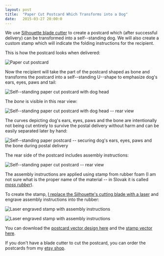 ```yaml
---
layout: post
title:  "Paper Cut Postcard Which Transforms into a Dog"
date:   2015-03-27 20:00:0
---
```


We use [Silhouette blade cutter](http://www.silhouetteamerica.com/shop) to create a postcard which (after successful delivery) can be transformed into a self--standing dog.
We will also create a custom stamp which will indicate the folding instructions for the recipient.

This is how the postcard looks when delivered:

![Paper cut postcard]({{site.baseurl}}/images/2015-03-27-postcard/01.jpg "Paper cut postcard")

Now the recipient will take the part of the postcard shaped as bone and transforms the postcard into a self--standing U--shape to emphasize dog's ears, eyes, paws and tail:

![Self--standing paper cut postcard with dog head]({{site.baseurl}}/images/2015-03-27-postcard/02.jpg "Self--standing paper cut postcard with dog head")

The _bone_ is visible in this rear view:

![Self--standing paper cut postcard with dog head -- rear view]({{site.baseurl}}/images/2015-03-27-postcard/03.jpg "Self--standing paper cut postcard with dog head -- rear view")

The curves depicting dog's ears, eyes, paws and the bone are intentionally not being cut entirely to survive the postal delivery without harm and can be easily separated later by hand:

![Self--standing paper postcard -- securing dog's ears, eyes, paws and the bone during postal delivery]({{site.baseurl}}/images/2015-03-27-postcard/03b.jpg "Self--standing paper postcard -- securing dog's ears, eyes, paws and the bone during postal delivery")

The rear side of the postcard includes assembly instructions:

![Self--standing paper cut postcard -- rear view]({{site.baseurl}}/images/2015-03-27-postcard/06.jpg "Self--standing paper cut postcard with dog head -- rear view")

The assembly instructions are applied using stamp from rubber foam (I am not sure what is the proper name of the material -- in Slovak it is called [_moss rubber_](http://www.hobby-kreativ.sk/hobby-kreativ/eshop/40-1-MACHOVA-GUMA)).

To create the stamp, [I replace the Silhouette's cutting blade with a laser](https://petervojtek.github.io/diy/2015/03/02/how-to-replace-silhouette-blade-with-laser.html) and engrave assembly instructions into the rubber:

![Laser engraved stamp with assembly instructions]({{site.baseurl}}/images/2015-03-27-postcard/04.jpg "Laser engraved stamp with assembly instructions")

![Laser engraved stamp with assembly instructions]({{site.baseurl}}/images/2015-03-27-postcard/05.jpg "Laser engraved stamp with assembly instructions")

You can download the [postcard vector design here]({{site.baseurl}}/images/2015-03-27-postcard/postcard-cut-ready.svg) and the [stamp vector here]({{site.baseurl}}/images/2015-03-27-postcard/postcard-folding-instructions.svg).

If you don't have a blade cutter to cut the postcard, you can order the postcards from my [etsy shop](https://www.etsy.com/listing/227791931/2-paper-cut-postcards-transformable-into).


